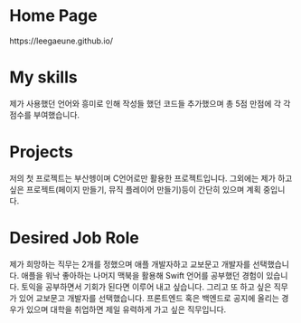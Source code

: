 <h1>Home Page</h1>
https://leegaeune.github.io/

<h1>My skills</h1>
제가 사용했던 언어와 흥미로 인해 작성들 했던 코드들 추가했으며 총 5점 만점에 각 각 점수를 부여했습니다.

<h1>Projects</h1>
저의 첫 프로젝트는 부산헹이며 C언어로만 활용한 프로젝트입니다. 그외에는 제가 하고 싶은 프로젝트(페이지 만들기, 뮤직 플레이어 만들기)등이 간단히 있으며 계획 중입니다.


<h1>Desired Job Role</h1>
제가 희망하는 직무는 2개를 정했으며 애플 개발자하고 교보문고 개발자를 선택했습니다. 애플을 워낙 좋아하는 나머지 맥북을 활용해 Swift 언어를 공부했던 경험이 있습니다. 토익을 공부하면서 기회가 된다면 이루어 내고 싶습니다.
그리고 또 하고 싶은 직무가 있어 교보문고 개발자를 선택했습니다. 프론트엔드 혹은 백엔드로 공지에 올리는 경우가 있으며 대학을 취업하면 제일 유력하게 가고 싶은 직무입니다.
